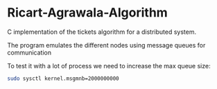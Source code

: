 # Ricart-Agrawala-Algorithm
C implementation of the tickets algorithm for a distributed system.

The program emulates the different nodes using message queues for communication

To test it with a lot of process we need to increase the max queue size:   

```sh
sudo sysctl kernel.msgmnb=2000000000
```